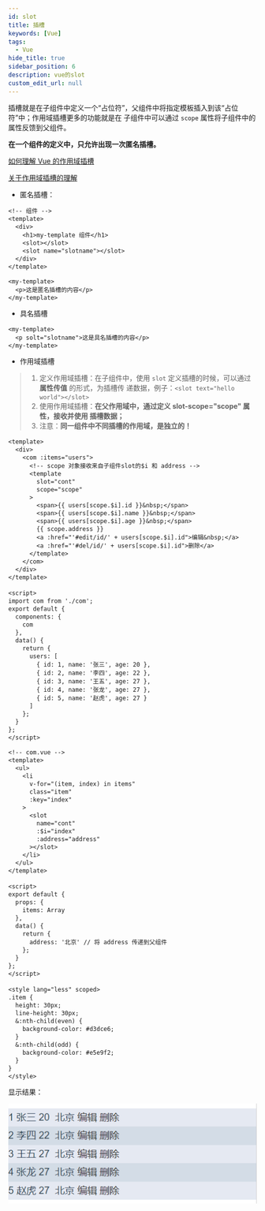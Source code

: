 ```yaml
---
id: slot
title: 插槽
keywords: [Vue]
tags:
  - Vue
hide_title: true
sidebar_position: 6
description: vue的slot
custom_edit_url: null
---
```


插槽就是在子组件中定义一个“占位符”，父组件中将指定模板插入到该“占位符”中；作用域插槽更多的功能就是在
子组件中可以通过 `scope` 属性将子组件中的属性反馈到父组件。

**在一个组件的定义中，只允许出现一次匿名插槽。**

[如何理解 Vue 的作用域插槽](https://segmentfault.com/a/1190000010747756)

[关于作用域插槽的理解](https://segmentfault.com/a/1190000015672758)

- 匿名插槽：

```vue
<!-- 组件 -->
<template>
  <div>
    <h1>my-template 组件</h1>
    <slot></slot>
    <slot name="slotname"></slot>
  </div>
</template>
```

```vue
<my-template>
  <p>这是匿名插槽的内容</p>
</my-template>
```

- 具名插槽

```vue
<my-template>
  <p solt="slotname">这是具名插槽的内容</p>
</my-template>
```

- 作用域插槽

> 1. 定义作用域插槽：在子组件中，使用 `slot` 定义插槽的时候，可以通过 **属性传值** 的形式，为插槽传
>    递数据，例子：`<slot text="hello world"></slot>`
> 2. 使用作用域插槽：**在父作用域中，通过定义 slot-scope="scope" 属性，接收并使用 插槽数据；**
> 3. 注意：**同一组件中不同插槽的作用域，是独立的！**

```vue
<template>
  <div>
    <com :items="users">
      <!-- scope 对象接收来自子组件slot的$i 和 address -->
      <template
        slot="cont"
        scope="scope"
      >
        <span>{{ users[scope.$i].id }}&nbsp;</span>
        <span>{{ users[scope.$i].name }}&nbsp;</span>
        <span>{{ users[scope.$i].age }}&nbsp;</span>
        {{ scope.address }}
        <a :href="'#edit/id/' + users[scope.$i].id">编辑&nbsp;</a>
        <a :href="'#del/id/' + users[scope.$i].id">删除</a>
      </template>
    </com>
  </div>
</template>

<script>
import com from './com';
export default {
  components: {
    com
  },
  data() {
    return {
      users: [
        { id: 1, name: '张三', age: 20 },
        { id: 2, name: '李四', age: 22 },
        { id: 3, name: '王五', age: 27 },
        { id: 4, name: '张龙', age: 27 },
        { id: 5, name: '赵虎', age: 27 }
      ]
    };
  }
};
</script>
```

```vue
<!-- com.vue -->
<template>
  <ul>
    <li
      v-for="(item, index) in items"
      class="item"
      :key="index"
    >
      <slot
        name="cont"
        :$i="index"
        :address="address"
      ></slot>
    </li>
  </ul>
</template>

<script>
export default {
  props: {
    items: Array
  },
  data() {
    return {
      address: '北京' // 将 address 传递到父组件
    };
  }
};
</script>

<style lang="less" scoped>
.item {
  height: 30px;
  line-height: 30px;
  &:nth-child(even) {
    background-color: #d3dce6;
  }
  &:nth-child(odd) {
    background-color: #e5e9f2;
  }
}
</style>
```

显示结果：

![slot](assets/slot.png)
